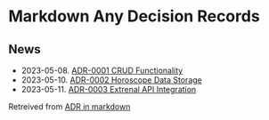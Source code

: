 # Markdown Any Decision Records

## News

- 2023-05-08. [ADR-0001 CRUD Functionality](0001-crud-functionality.md)
- 2023-05-10. [ADR-0002 Horoscope Data Storage](0002-horoscope-data-storage.md)
- 2023-05-11. [ADR-0003 Extrenal API Integration](0003-external-api-integration.md)

Retreived from [ADR in markdown](https://adr.github.io/madr/)
